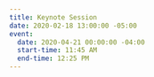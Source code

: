 ```yaml
---
title: Keynote Session
date: 2020-02-18 13:00:00 -05:00
event:
  date: 2020-04-21 00:00:00 -04:00
  start-time: 11:45 AM
  end-time: 12:25 PM
---
```


